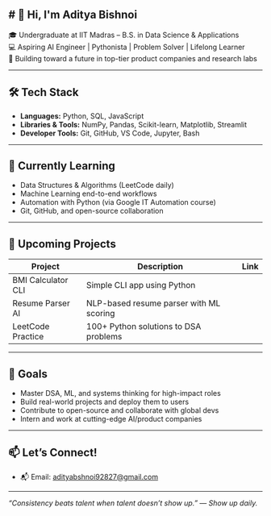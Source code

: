 ## # 👋 Hi, I'm Aditya Bishnoi

🎓 Undergraduate at IIT Madras – B.S. in Data Science & Applications  
💻 Aspiring AI Engineer | Pythonista | Problem Solver | Lifelong Learner  
🚀 Building toward a future in top-tier product companies and research labs

---

## 🛠️ Tech Stack

- **Languages:** Python, SQL, JavaScript
- **Libraries & Tools:** NumPy, Pandas, Scikit-learn, Matplotlib, Streamlit
- **Developer Tools:** Git, GitHub, VS Code, Jupyter, Bash

---

## 🌱 Currently Learning

- Data Structures & Algorithms (LeetCode daily)
- Machine Learning end-to-end workflows
- Automation with Python (via Google IT Automation course)
- Git, GitHub, and open-source collaboration

---

## 📂 Upcoming Projects

| Project | Description | Link |
|--------|-------------|------|
| BMI Calculator CLI | Simple CLI app using Python | 
| Resume Parser AI | NLP-based resume parser with ML scoring | 
| LeetCode Practice | 100+ Python solutions to DSA problems |  

---

## 🎯 Goals

- Master DSA, ML, and systems thinking for high-impact roles
- Build real-world projects and deploy them to users
- Contribute to open-source and collaborate with global devs
- Intern and work at cutting-edge AI/product companies

---

## 📫 Let’s Connect!
- 📬 Email: adityabshnoi92827@gmail.com

---

_“Consistency beats talent when talent doesn’t show up.” — Show up daily._

